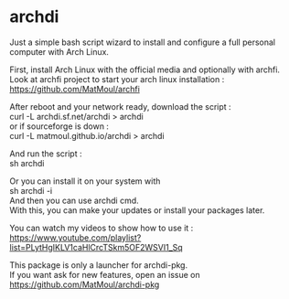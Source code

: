 # archdi

Just a simple bash script wizard to install and configure a full personal computer with Arch Linux.

First, install Arch Linux with the official media and optionally with archfi.<br />
Look at archfi project to start your arch linux installation : https://github.com/MatMoul/archfi

After reboot and your network ready, download the script :<br />
curl -L archdi.sf.net/archdi > archdi<br />
or if sourceforge is down :<br />
curl -L matmoul.github.io/archdi > archdi<br />

And run the script :<br />
sh archdi

Or you can install it on your system with<br />
sh archdi -i<br />
And then you can use archdi cmd.<br />
With this, you can make your updates or install your packages later.

You can watch my videos to show how to use it :<br />
https://www.youtube.com/playlist?list=PLytHgIKLV1caHlCrcTSkm5OF2WSVI1_Sq

This package is only a launcher for archdi-pkg.<br />
If you want ask for new features, open an issue on https://github.com/MatMoul/archdi-pkg
